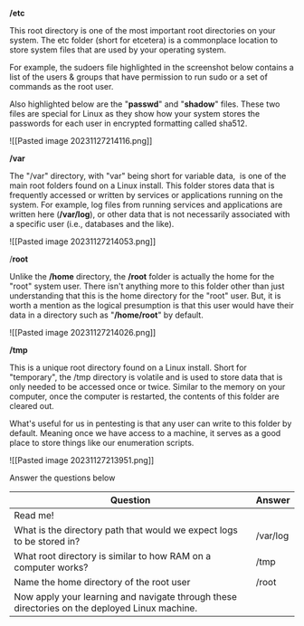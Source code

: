 **/etc**

This root directory is one of the most important root directories on your system. The etc folder (short for etcetera) is a commonplace location to store system files that are used by your operating system. 

For example, the sudoers file highlighted in the screenshot below contains a list of the users & groups that have permission to run sudo or a set of commands as the root user.

Also highlighted below are the "**passwd**" and "**shadow**" files. These two files are special for Linux as they show how your system stores the passwords for each user in encrypted formatting called sha512.

![[Pasted image 20231127214116.png]]
  

**/var**

The "/var" directory, with "var" being short for variable data,  is one of the main root folders found on a Linux install. This folder stores data that is frequently accessed or written by services or applications running on the system. For example, log files from running services and applications are written here (**/var/log**), or other data that is not necessarily associated with a specific user (i.e., databases and the like).

![[Pasted image 20231127214053.png]]

  

/**root**

Unlike the **/home** directory, the **/root** folder is actually the home for the "root" system user. There isn't anything more to this folder other than just understanding that this is the home directory for the "root" user. But, it is worth a mention as the logical presumption is that this user would have their data in a directory such as "**/home/root**" by default.  

![[Pasted image 20231127214026.png]]



**/tmp**

This is a unique root directory found on a Linux install. Short for "temporary", the /tmp directory is volatile and is used to store data that is only needed to be accessed once or twice. Similar to the memory on your computer, once the computer is restarted, the contents of this folder are cleared out.

What's useful for us in pentesting is that any user can write to this folder by default. Meaning once we have access to a machine, it serves as a good place to store things like our enumeration scripts.


![[Pasted image 20231127213951.png]]


Answer the questions below

| Question                                                                                      | Answer   |
| --------------------------------------------------------------------------------------------- | -------- |
| Read me!                                                                                      |          |
| What is the directory path that would we expect logs to be stored in?                         | /var/log |
| What root directory is similar to how RAM on a computer works?                                | /tmp     |
| Name the home directory of the root user                                                      | /root         |
| Now apply your learning and navigate through these directories on the deployed Linux machine. |          |
